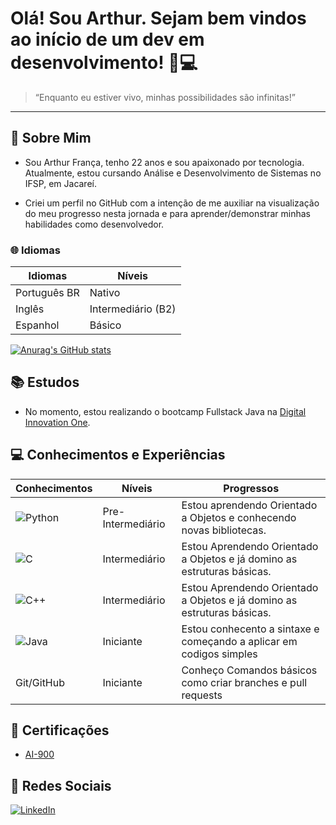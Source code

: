 # Olá! Sou Arthur. Sejam bem vindos ao início de um dev em desenvolvimento! 🚀💻


> “Enquanto eu estiver vivo, minhas possibilidades são infinitas!”

---
## 📖 Sobre Mim 
- Sou Arthur França, tenho 22 anos e sou apaixonado por tecnologia. Atualmente, estou cursando Análise e Desenvolvimento de Sistemas no IFSP, em Jacareí.

- Criei um perfil no GitHub com a intenção de me auxiliar na visualização do meu progresso nesta jornada e para aprender/demonstrar minhas habilidades como desenvolvedor.

### 🌐 Idiomas
|Idiomas|Níveis|
|-------|------|
|Português BR| Nativo|
|Inglês|Intermediário (B2)|
|Espanhol|Básico|
[![Anurag's GitHub stats](https://github-readme-stats.vercel.app/api?username=ksrzinn)](https://github.com/ksrzinn/github-readme-stats)

## 📚 Estudos
- No momento, estou realizando o bootcamp Fullstack Java na [Digital Innovation One](https://web.dio.me/home).

## 💻 Conhecimentos e Experiências
| Conhecimentos | Níveis| Progressos|
|-------|---------|---------|
|![Python](https://img.shields.io/badge/Python-000?style=for-the-badge&logo=python) | Pre-Intermediário |Estou aprendendo Orientado a Objetos e conhecendo novas bibliotecas.
|![C](https://img.shields.io/badge/C-000?style=for-the-badge&logo=c)|Intermediário|Estou Aprendendo Orientado a Objetos e já domino as estruturas básicas.
|![C++](https://img.shields.io/badge/C%2B%2B-000?style=for-the-badge&logo=c%2B%2B&logoColor=00599C)|Intermediário|Estou Aprendendo Orientado a Objetos e já domino as estruturas básicas.
|![Java](https://img.shields.io/badge/Java-000?style=for-the-badge&logo=java)|Iniciante|Estou conhecento a sintaxe e começando a aplicar em codigos simples|
|Git/GitHub|Iniciante|Conheço Comandos básicos como criar branches e pull requests|

## 📄 Certificações
- [AI-900](https://www.credly.com/badges/bf302866-2bf8-4ac8-b0a7-6d55506238bf/linked_in_profile)

## 🔗 Redes Sociais

[![LinkedIn](https://img.shields.io/badge/LinkedIn-000?style=for-the-badge&logo=linkedin&logoColor=0E76A8)](https://www.linkedin.com/in/francaarth/)